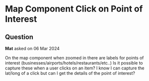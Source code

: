 # Map Component Click on Point of Interest

## Question

**Mat** asked on 06 Mar 2024

On the map component when zoomed in there are labels for points of interest (businesses/airports/hotels/restaurants/etc..) Is it possible to capture these when a user clicks on an item? I know I can capture the lat/long of a click but can I get the details of the point of interest?
